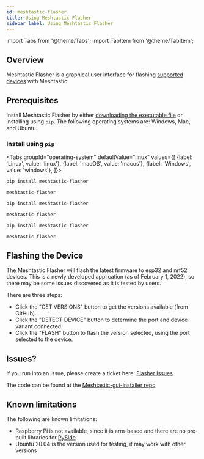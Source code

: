 ```yaml
---
id: meshtastic-flasher
title: Using Meshtastic Flasher
sidebar_label: Using Meshtastic Flasher
---
```

import Tabs from '@theme/Tabs';
import TabItem from '@theme/TabItem';

## Overview

Meshtastic Flasher is a graphical user interface for flashing [supported devices](/docs/hardware) with Meshtastic.

## Prerequisites

Install Meshtastic Flasher by either [downloading the executable file](https://github.com/meshtastic/Meshtastic-gui-installer/releases) or installing using `pip`. The following operating systems are: Windows, Mac, and Ubuntu.

### Install using `pip`
<Tabs
groupId="operating-system"
defaultValue="linux"
values={[
{label: 'Linux', value: 'linux'},
{label: 'macOS', value: 'macos'},
{label: 'Windows', value: 'windows'},
]}>
  <TabItem value="linux">

  ```bash title="Install Meshtastic Flasher"
  pip install meshtastic-flasher
  ```

  ```bash title="Running Meshtastic Flasher"
  meshtastic-flasher
  ```

  </TabItem>
  <TabItem value="macos">

  ```bash title="Install Meshtastic Flasher"
  pip install meshtastic-flasher
  ```

  ```bash title="Running Meshtastic Flasher"
  meshtastic-flasher
  ```

  </TabItem>
  <TabItem value="windows">

  ```bash title="Install Meshtastic Flasher"
  pip install meshtastic-flasher
  ```

  ```bash title="Running Meshtastic Flasher"
  meshtastic-flasher
  ```

  </TabItem>
</Tabs>

## Flashing the Device

The Meshtastic Flasher will flash the latest firmware to esp32 and nrf52 devices. This is a newly developed application (as of February 1, 2022), so there may be some issues discovered as it is tested by users.

There are three steps:

* Click the "GET VERSIONS" button to get the versions available (from GitHub).
* Click the "DETECT DEVICE" button to determine the port and device variant connected.
* Click the "FLASH" button to flash the version selected, using the port selected to the device.

## Issues?

If you run into an issue, please create a ticket here: [Flasher Issues](https://github.com/meshtastic/Meshtastic-gui-installer/issues)

The code can be found at the [Meshtastic-gui-installer repo](https://github.com/meshtastic/Meshtastic-gui-installer)

## Known limitations

The following are known limitations:

* Raspberry Pi is not available, since it is arm-based and there are no pre-built libraries for [PySide](https://wiki.qt.io/Qt_for_Python)
* Ubuntu 20.04 is the version used for testing, it may work with other versions
